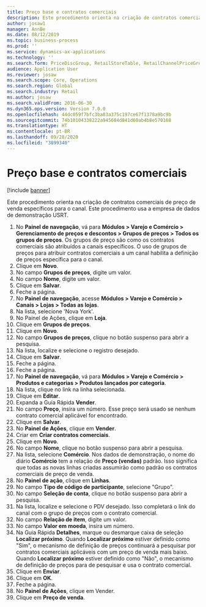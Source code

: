 ```yaml
---
title: Preço base e contratos comerciais
description: Este procedimento orienta na criação de contratos comerciais de preço de venda específicos para o canal.
author: josaw1
manager: AnnBe
ms.date: 08/12/2019
ms.topic: business-process
ms.prod: ''
ms.service: dynamics-ax-applications
ms.technology: ''
ms.search.form: PriceDiscGroup, RetailStoreTable, RetailChannelPriceGroup, EcoResProductDetailsExtended, PriceDiscAdmTable, PriceDiscAdm
audience: Application User
ms.reviewer: josaw
ms.search.scope: Core, Operations
ms.search.region: Global
ms.search.industry: Retail
ms.author: josaw
ms.search.validFrom: 2016-06-30
ms.dyn365.ops.version: Version 7.0.0
ms.openlocfilehash: 44dc059f7bfc3ba83a375c197ce67f1378a9bc9b
ms.sourcegitcommit: 74b10104338222a945684d841d60ab4b8e570168
ms.translationtype: HT
ms.contentlocale: pt-BR
ms.lasthandoff: 09/28/2020
ms.locfileid: "3899340"
---
```

# <a name="base-price-and-trade-agreements"></a>Preço base e contratos comerciais

[!include [banner](../includes/banner.md)]

Este procedimento orienta na criação de contratos comerciais de preço de venda específicos para o canal. Este procedimento usa a empresa de dados de demonstração USRT.

1. No **Painel de navegação**, vá para **Módulos > Varejo e Comércio > Gerenciamento de preços e descontos > Grupos de preços > Todos os grupos de preços**. Os grupos de preço são como os contratos comerciais são atribuídos a canais específicos. O uso de grupos de preços para atribuir contratos comerciais a um canal habilita a definição de preços específica para o canal.  
2. Clique em **Novo**.
3. No campo **Grupos de preços**, digite um valor.
4. No campo **Nome**, digite um valor.
5. Clique em **Salvar**.
6. Feche a página.
7. No **Painel de navegação**, acesse **Módulos > Varejo e Comércio > Canais > Lojas > Todas as lojas**.
8. Na lista, selecione 'Nova York'.
9. No Painel de Ações, clique em **Loja**.
10. Clique em **Grupos de preços**.
11. Clique em **Novo**.
12. No campo **Grupos de preços**, clique no botão suspenso para abrir a pesquisa.
13. Na lista, localize e selecione o registro desejado.
14. Clique em **Salvar**.
15. Feche a página.
16. Feche a página.
17. No **Painel de navegação**, vá para **Módulos > Varejo e Comércio > Produtos e categorias > Produtos lançados por categoria**.
18. Na lista, clique no link na linha selecionada.
19. Clique em **Editar**.
20. Expanda a Guia Rápida **Vender**.
21. No campo **Preço**, insira um número. Esse preço será usado se nenhum contrato comercial aplicável for encontrado.  
22. Clique em **Salvar**.
23. No **Painel de Ações**, clique em **Vender**.
24. Criar em **Criar contratos comerciais**.
25. Clique em **Novo**.
26. No campo **Nome**, clique no botão suspenso para abrir a pesquisa.
27. Na lista, selecione **Comércio**. Nos dados de demonstração, o nome do diário **Comércio** tem a relação de **Preço (vendas)** padrão. Isso significa que todas as novas linhas criadas assumirão como padrão os contratos comerciais de preço de venda.  
28. No **Painel de ação**, clique em **Linhas**.
29. No campo **Tipo de código de participante**, selecione "Grupo".
30. No campo **Seleção de conta**, clique no botão suspenso para abrir a pesquisa.
31. Na lista, localize e selecione o PDV desejado. Isso completará o link do canal com o grupo de preços com o contrato comercial.  
32. No campo **Relação de item**, digite um valor.
33. No campo **Valor em moeda**, insira um número.
34. Na Guia Rápida **Detalhes**, marque ou desmarque caixa de seleção **Localizar próximo**. Quando **Localizar próximo** estiver definido como "Sim", o mecanismo de definição de preços continuará a pesquisar por contratos comerciais aplicáveis com um preço de venda mais baixo. Quando **Localizar próximo** estiver definido como "Não", o mecanismo de definição de preços para de pesquisar e usa o contrato comercial.  
35. Clique em **Enviar**.
36. Clique em **OK**.
37. Feche a página.
38. No **Painel de Ações**, clique em Vender.
39. Clique em **Preço de venda**.

